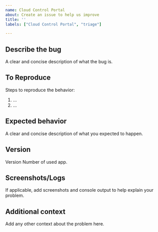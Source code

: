 ```yaml
---
name: Cloud Control Portal
about: Create an issue to help us improve
title: ''
labels: ["Cloud Control Portal", "triage"]

---
```


## Describe the bug

A clear and concise description of what the bug is.

## To Reproduce

Steps to reproduce the behavior:

1. ...
2. ...

## Expected behavior

A clear and concise description of what you expected to happen.

## Version

Version Number of used app.

## Screenshots/Logs

If applicable, add screenshots and console output to help explain your problem.

## Additional context

Add any other context about the problem here.
